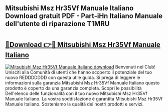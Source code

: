 ## Mitsubishi Msz Hr35Vf Manuale Italiano Download gratuit PDF - Part-iHn Italiano Manuale dell'utente di riparazione T1MRU

# <h2><a href="http://dfb4lm.blite.top/?on=Mitsubishi+Msz+Hr35Vf+Manuale+Italiano">🔗Download 👉🔴 Mitsubishi Msz Hr35Vf Manuale Italiano</a></h2>

[![Mitsubishi Msz Hr35Vf Manuale Italiano download](https://i.imgur.com/lujVjoI.png)](http://dfb4lm.blite.top/?on=Mitsubishi+Msz+Hr35Vf+Manuale+Italiano)
Benvenuti nel Club! Unisciti alla Comunità di utenti che hanno scoperto il potenziale del tuo nuovo REDDDDDDD con questa utile guida. Si prega di leggere le informazioni sulla garanzia Mitsubishi Msz Hr35Vf Manuale Italiano questo prodotto è coperto da una garanzia completa. Scopri le possibilità Dell'elenco delle funzionalità con il tuo nuovo Mitsubishi Msz Hr35Vf Manuale Italiano. La vostra soddisfazione è garantita Mitsubishi Msz Hr35Vf Manuale Italiano. Sosteniamo la qualità dei nostri prodotti e servizi.
